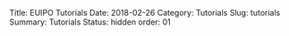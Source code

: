 Title: EUIPO Tutorials
Date: 2018-02-26
Category: Tutorials
Slug: tutorials
Summary:  Tutorials
Status: hidden
order: 01





